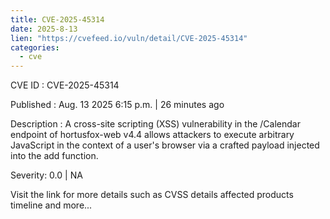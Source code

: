```yaml
--- 
title: CVE-2025-45314
date: 2025-8-13
lien: "https://cvefeed.io/vuln/detail/CVE-2025-45314"
categories:
  - cve
---
```


CVE ID : CVE-2025-45314

Published :  Aug. 13
2025
6:15 p.m. | 26 minutes ago

Description : A cross-site scripting (XSS) vulnerability in the /Calendar endpoint of hortusfox-web v4.4 allows attackers to execute arbitrary JavaScript in the context of a user's browser via a crafted payload injected into the add function.

Severity: 0.0 | NA

Visit the link for more details
such as CVSS details
affected products
timeline
and more...
